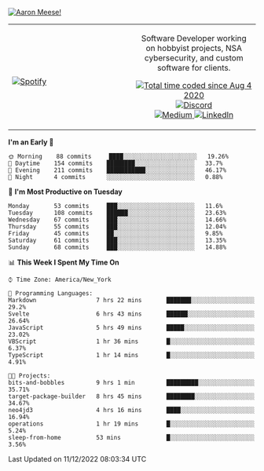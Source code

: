 [![Aaron Meese!](https://user-images.githubusercontent.com/17814535/88975338-a2aabf00-d27f-11ea-963f-8a19608716b4.png)](https://github.com/ajmeese7/readme-ascii "README ASCII")

<!-- Modified from project here: https://github.com/novatorem/novatorem -->
<table width="100%">
  <tr>
  <td width="50%">

&nbsp; <br> [![Spotify](https://ajmeese7.vercel.app/api/spotify)](https://open.spotify.com/user/ajmeese)

  </td>
  <td width="50%">
    <p align="center">
    Software Developer working on hobbyist projects, NSA cybersecurity, and custom software for clients.
    </p>
    <p align="center">
      <a href="https://wakatime.com/@f726891d-3b02-46cd-9b60-e8c59f9e2b14">
        <img src="https://wakatime.com/badge/user/f726891d-3b02-46cd-9b60-e8c59f9e2b14.svg" alt="Total time coded since Aug 4 2020" title="WakaTime" />
      </a>
      <a href="http://link.aaronmeese.com/discord">
        <img src="https://img.shields.io/badge/discord-ajmeese7%234835-369?style=flat-square&logo=discord&logoColor=white&color=purple" alt="Discord" title="Discord">
      </a>
      <br />
      <a href="https://link.aaronmeese.com/medium">
        <img src="https://img.shields.io/badge/medium-ajmeese7-1DB954?style=flat-square&logo=medium&logoColor=white" alt="Medium" title="Medium">
      </a>
      <a href="https://link.aaronmeese.com/linkedin">
        <img src="https://img.shields.io/badge/linkedIn-aaronmeese-1DB954?style=flat-square&logo=linkedin&logoColor=white&color=blue" alt="LinkedIn" title="LinkedIn">
      </a>
    </p>
  </td>

</table>

[//]: <> (The `&nbsp;` is to have Aphelion take up more space)

<!--START_SECTION:waka-->
**I'm an Early 🐤** 

```text
🌞 Morning    88 commits     ████░░░░░░░░░░░░░░░░░░░░░   19.26% 
🌆 Daytime    154 commits    ████████░░░░░░░░░░░░░░░░░   33.7% 
🌃 Evening    211 commits    ███████████░░░░░░░░░░░░░░   46.17% 
🌙 Night      4 commits      ░░░░░░░░░░░░░░░░░░░░░░░░░   0.88%

```
📅 **I'm Most Productive on Tuesday** 

```text
Monday       53 commits     ███░░░░░░░░░░░░░░░░░░░░░░   11.6% 
Tuesday      108 commits    ██████░░░░░░░░░░░░░░░░░░░   23.63% 
Wednesday    67 commits     ███░░░░░░░░░░░░░░░░░░░░░░   14.66% 
Thursday     55 commits     ███░░░░░░░░░░░░░░░░░░░░░░   12.04% 
Friday       45 commits     ██░░░░░░░░░░░░░░░░░░░░░░░   9.85% 
Saturday     61 commits     ███░░░░░░░░░░░░░░░░░░░░░░   13.35% 
Sunday       68 commits     ███░░░░░░░░░░░░░░░░░░░░░░   14.88%

```


📊 **This Week I Spent My Time On** 

```text
⌚︎ Time Zone: America/New_York

💬 Programming Languages: 
Markdown                 7 hrs 22 mins       ███████░░░░░░░░░░░░░░░░░░   29.2% 
Svelte                   6 hrs 43 mins       ██████░░░░░░░░░░░░░░░░░░░   26.64% 
JavaScript               5 hrs 49 mins       █████░░░░░░░░░░░░░░░░░░░░   23.02% 
VBScript                 1 hr 36 mins        █░░░░░░░░░░░░░░░░░░░░░░░░   6.37% 
TypeScript               1 hr 14 mins        █░░░░░░░░░░░░░░░░░░░░░░░░   4.91%

🐱‍💻 Projects: 
bits-and-bobbles         9 hrs 1 min         █████████░░░░░░░░░░░░░░░░   35.71% 
target-package-builder   8 hrs 45 mins       ████████░░░░░░░░░░░░░░░░░   34.67% 
neo4jd3                  4 hrs 16 mins       ████░░░░░░░░░░░░░░░░░░░░░   16.94% 
operations               1 hr 19 mins        █░░░░░░░░░░░░░░░░░░░░░░░░   5.24% 
sleep-from-home          53 mins             █░░░░░░░░░░░░░░░░░░░░░░░░   3.56%

```


 Last Updated on 11/12/2022 08:03:34 UTC
<!--END_SECTION:waka-->
